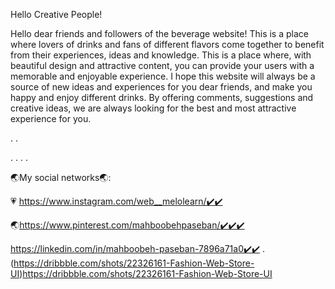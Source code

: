 Hello Creative People!  


Hello dear friends and followers of the beverage website! This is a place where lovers of drinks and fans of different flavors come together to benefit from their experiences, ideas and knowledge. This is a place where, with beautiful design and attractive content, you can provide your users with a memorable and enjoyable experience. I hope this website will always be a source of new ideas and experiences for you dear friends, and make you happy and enjoy different drinks. By offering comments, suggestions and creative ideas, we are always looking for the best and most attractive experience for you.


.
.




.
.
.
.

🌏My social networks🌏:                                                                                                                                                                                    

💗 https://www.instagram.com/web__melolearn/✔️✔️                                                                                                                                                                

🌏https://www.pinterest.com/mahboobehpaseban/✔️✔️✔️                                                                                                                                     
 
https://linkedin.com/in/mahboobeh-paseban-7896a71a0✔️✔️
.                                                                                                                                   
(https://dribbble.com/shots/22326161-Fashion-Web-Store-UI)https://dribbble.com/shots/22326161-Fashion-Web-Store-UI
